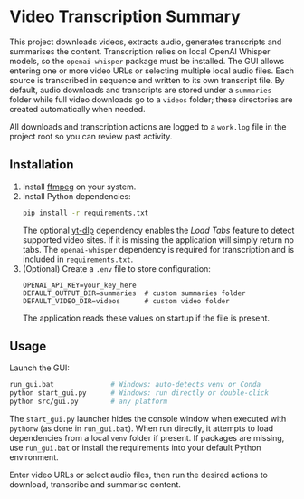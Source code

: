 # Video Transcription Summary

This project downloads videos, extracts audio, generates transcripts and summarises the content. Transcription relies on local OpenAI Whisper models, so the ``openai-whisper`` package must be installed. The GUI allows entering one or more video URLs or selecting multiple local audio files. Each source is transcribed in sequence and written to its own transcript file. By default, audio downloads and transcripts are stored under a `summaries` folder while full video downloads go to a `videos` folder; these directories are created automatically when needed.

All downloads and transcription actions are logged to a `work.log` file in the project root so you can review past activity.

## Installation

1. Install [ffmpeg](https://ffmpeg.org/) on your system.
2. Install Python dependencies:
   ```bash
   pip install -r requirements.txt
   ```
   The optional [yt-dlp](https://github.com/yt-dlp/yt-dlp) dependency enables the
   *Load Tabs* feature to detect supported video sites. If it is missing the
   application will simply return no tabs. The ``openai-whisper`` dependency is
   required for transcription and is included in ``requirements.txt``.
3. (Optional) Create a `.env` file to store configuration:
   ```env
   OPENAI_API_KEY=your_key_here
   DEFAULT_OUTPUT_DIR=summaries  # custom summaries folder
   DEFAULT_VIDEO_DIR=videos      # custom video folder
   ```
   The application reads these values on startup if the file is present.

## Usage

Launch the GUI:

```bash
run_gui.bat              # Windows: auto-detects venv or Conda
python start_gui.py      # Windows: run directly or double-click
python src/gui.py        # any platform
```

The ``start_gui.py`` launcher hides the console window when executed with
``pythonw`` (as done in ``run_gui.bat``). When run directly, it attempts to load
dependencies from a local ``venv`` folder if present. If packages are missing,
use ``run_gui.bat`` or install the requirements into your default Python
environment.

Enter video URLs or select audio files, then run the desired actions to download, transcribe and summarise content.
